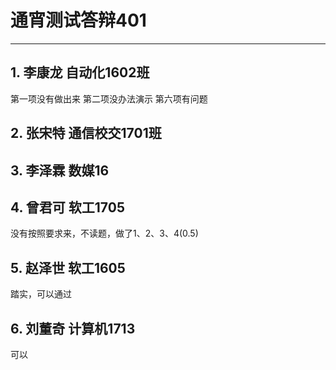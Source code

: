 # 通宵测试答辩401

--------------------

## 1. 李康龙 自动化1602班

第一项没有做出来
第二项没办法演示
第六项有问题

## 2. 张宋特 通信校交1701班

## 3. 李泽霖 数媒16

## 4. 曾君可 软工1705

没有按照要求来，不读题，做了1、2、3、4(0.5)

## 5. 赵泽世 软工1605

踏实，可以通过

## 6. 刘董奇 计算机1713

可以

